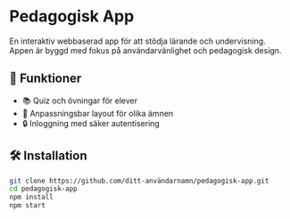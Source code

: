 # Pedagogisk App

En interaktiv webbaserad app för att stödja lärande och undervisning. Appen är byggd med fokus på användarvänlighet och pedagogisk design.

## 🚀 Funktioner
- 📚 Quiz och övningar för elever
- 🎨 Anpassningsbar layout för olika ämnen
- 🔒 Inloggning med säker autentisering

## 🛠️ Installation

```bash
git clone https://github.com/ditt-användarnamn/pedagogisk-app.git
cd pedagogisk-app
npm install
npm start
